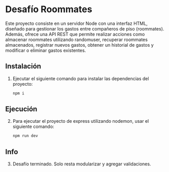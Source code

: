 
# Desafío Roommates

Este proyecto consiste en un servidor Node con una interfaz HTML, diseñado para gestionar los gastos entre compañeros de piso (roommates). Además, ofrece una API REST que permite realizar acciones como almacenar roommates utilizando randomuser, recuperar roommates almacenados, registrar nuevos gastos, obtener un historial de gastos y modificar o eliminar gastos existentes.

## Instalación

1. Ejecutar el siguiente comando para instalar las dependencias del proyecto:
   ```bash
   npm i
   
## Ejecución

2. Para ejecutar el proyecto de express utilizando nodemon, usar el siguiente comando:
   ```bash
   npm run dev

## Info

3. Desafío terminado. Solo resta modularizar y agregar validaciones.
